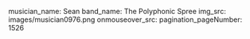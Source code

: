 musician_name: Sean
band_name: The Polyphonic Spree
img_src: images/musician0976.png
onmouseover_src: 
pagination_pageNumber: 1526